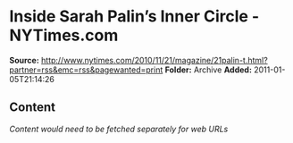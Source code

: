 # Inside Sarah Palin’s Inner Circle - NYTimes.com

**Source:** http://www.nytimes.com/2010/11/21/magazine/21palin-t.html?partner=rss&emc=rss&pagewanted=print
**Folder:** Archive
**Added:** 2011-01-05T21:14:26




## Content
*Content would need to be fetched separately for web URLs*

